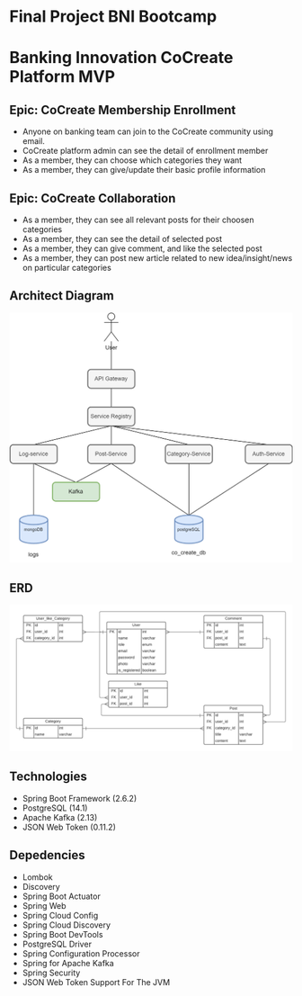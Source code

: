 # Final Project BNI Bootcamp

# Banking Innovation CoCreate Platform MVP

## Epic: CoCreate Membership Enrollment

- Anyone on banking team can join to the CoCreate community using email.
- CoCreate platform admin can see the detail of enrollment member
- As a member, they can choose which categories they want
- As a member, they can give/update their basic profile information

## Epic: CoCreate Collaboration

- As a member, they can see all relevant posts for their choosen categories
- As a member, they can see the detail of selected post
- As a member, they can give comment, and like the selected post
- As a member, they can post new article related to new idea/insight/news on particular categories

## Architect Diagram

![screenshot](Diagrams/Diagram.png)

## ERD

![screenshot](Diagrams/ERD.png)

## Technologies

- Spring Boot Framework (2.6.2)
- PostgreSQL (14.1)
- Apache Kafka (2.13)
- JSON Web Token (0.11.2)

## Depedencies

- Lombok
- Discovery
- Spring Boot Actuator
- Spring Web
- Spring Cloud Config
- Spring Cloud Discovery
- Spring Boot DevTools
- PostgreSQL Driver
- Spring Configuration Processor
- Spring for Apache Kafka
- Spring Security
- JSON Web Token Support For The JVM
